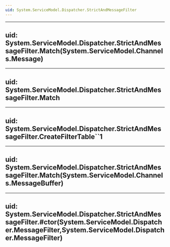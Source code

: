 ```yaml
---
uid: System.ServiceModel.Dispatcher.StrictAndMessageFilter
---
```


---
uid: System.ServiceModel.Dispatcher.StrictAndMessageFilter.Match(System.ServiceModel.Channels.Message)
---

---
uid: System.ServiceModel.Dispatcher.StrictAndMessageFilter.Match
---

---
uid: System.ServiceModel.Dispatcher.StrictAndMessageFilter.CreateFilterTable``1
---

---
uid: System.ServiceModel.Dispatcher.StrictAndMessageFilter.Match(System.ServiceModel.Channels.MessageBuffer)
---

---
uid: System.ServiceModel.Dispatcher.StrictAndMessageFilter.#ctor(System.ServiceModel.Dispatcher.MessageFilter,System.ServiceModel.Dispatcher.MessageFilter)
---
